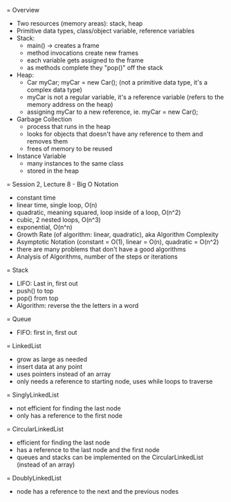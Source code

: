 = Overview

- Two resources (memory areas): stack, heap
- Primitive data types, class/object variable, reference variables
- Stack:
	- main() -> creates a frame
	- method invocations create new frames
	- each variable gets assigned to the frame
	- as methods complete they "pop()" off the stack
- Heap:
	- Car myCar; myCar = new Car(); (not a primitive data type, it's a complex data type)
	- myCar is not a regular variable, it's a reference variable (refers to the memory address on the heap)
	- assigning myCar to a new reference, ie. myCar = new Car();
- Garbage Collection
	- process that runs in the heap
	- looks for objects that doesn't have any reference to them and removes them
	- frees of memory to be reused
- Instance Variable
	- many instances to the same class
	- stored in the heap

= Session 2, Lecture 8 - Big O Notation

- constant time
- linear time, single loop, O(n)
- quadratic, meaning squared, loop inside of a loop, O(n^2)
- cubic, 2 nested loops, O(n^3)
- exponential, O(n^n)
- Growth Rate (of algorithm: linear, quadratic), aka Algorithm Complexity
- Asymptotic Notation (constant = O(1), linear = O(n), quadratic = O(n^2)
- there are many problems that don't have a good algorithms
- Analysis of Algorithms, number of the steps or iterations

= Stack

- LIFO: Last in, first out
- push() to top
- pop() from top
- Algorithm: reverse the the letters in a word

= Queue

- FIFO: first in, first out

= LinkedList

- grow as large as needed
- insert data at any point
- uses pointers instead of an array
- only needs a reference to starting node, uses while loops to traverse

= SinglyLinkedList

- not efficient for finding the last node
- only has a reference to the first node

= CircularLinkedList

- efficient for finding the last node
- has a reference to the last node and the first node
- queues and stacks can be implemented on the CircularLinkedList (instead of an array)

= DoublyLinkedList

- node has a reference to the next and the previous nodes
